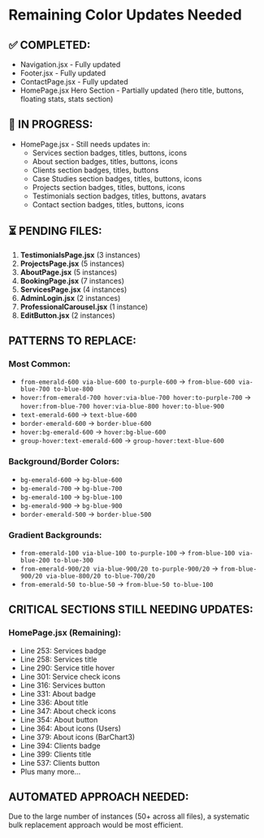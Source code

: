 # Remaining Color Updates Needed

## ✅ COMPLETED:
- Navigation.jsx - Fully updated
- Footer.jsx - Fully updated  
- ContactPage.jsx - Fully updated
- HomePage.jsx Hero Section - Partially updated (hero title, buttons, floating stats, stats section)

## 🔧 IN PROGRESS:
- HomePage.jsx - Still needs updates in:
  - Services section badges, titles, buttons, icons
  - About section badges, titles, buttons, icons  
  - Clients section badges, titles, buttons
  - Case Studies section badges, titles, buttons, icons
  - Projects section badges, titles, buttons, icons
  - Testimonials section badges, titles, buttons, avatars
  - Contact section badges, titles, buttons, icons

## ⏳ PENDING FILES:
1. **TestimonialsPage.jsx** (3 instances)
2. **ProjectsPage.jsx** (5 instances)
3. **AboutPage.jsx** (5 instances)
4. **BookingPage.jsx** (7 instances)
5. **ServicesPage.jsx** (4 instances)
6. **AdminLogin.jsx** (2 instances)
7. **ProfessionalCarousel.jsx** (1 instance)
8. **EditButton.jsx** (2 instances)

## PATTERNS TO REPLACE:

### Most Common:
- `from-emerald-600 via-blue-600 to-purple-600` → `from-blue-600 via-blue-700 to-blue-800`
- `hover:from-emerald-700 hover:via-blue-700 hover:to-purple-700` → `hover:from-blue-700 hover:via-blue-800 hover:to-blue-900`
- `text-emerald-600` → `text-blue-600`
- `border-emerald-600` → `border-blue-600`
- `hover:bg-emerald-600` → `hover:bg-blue-600`
- `group-hover:text-emerald-600` → `group-hover:text-blue-600`

### Background/Border Colors:
- `bg-emerald-600` → `bg-blue-600`
- `bg-emerald-700` → `bg-blue-700`
- `bg-emerald-100` → `bg-blue-100`
- `bg-emerald-900` → `bg-blue-900`
- `border-emerald-500` → `border-blue-500`

### Gradient Backgrounds:
- `from-emerald-100 via-blue-100 to-purple-100` → `from-blue-100 via-blue-200 to-blue-300`
- `from-emerald-900/20 via-blue-900/20 to-purple-900/20` → `from-blue-900/20 via-blue-800/20 to-blue-700/20`
- `from-emerald-50 to-blue-50` → `from-blue-50 to-blue-100`

## CRITICAL SECTIONS STILL NEEDING UPDATES:

### HomePage.jsx (Remaining):
- Line 253: Services badge
- Line 258: Services title 
- Line 290: Service title hover
- Line 301: Service check icons
- Line 316: Services button
- Line 331: About badge
- Line 336: About title
- Line 347: About check icons
- Line 354: About button
- Line 364: About icons (Users)
- Line 379: About icons (BarChart3)
- Line 394: Clients badge
- Line 399: Clients title
- Line 537: Clients button
- Plus many more...

## AUTOMATED APPROACH NEEDED:
Due to the large number of instances (50+ across all files), a systematic bulk replacement approach would be most efficient.
